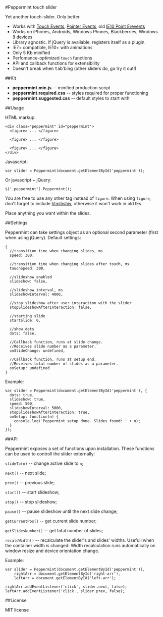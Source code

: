 #Peppermint touch slider

Yet another touch-slider. Only better.

- Works with [Touch Events](http://www.w3.org/TR/touch-events/), [Pointer Events](http://www.w3.org/TR/pointerevents/), old [IE10 Point Erevents](http://msdn.microsoft.com/en-us/library/ie/hh673557\(v=vs.85\).aspx)
- Works on iPhones, Androids, Windows Phones, Blackberries, Windows 8 devices
- Library agnostic. If jQuery is available, registers itself as a plugin.
- IE7+ compatible, IE10+ with animations
- Only 5 Kb minified
- Perfomance-optimized `touch` functions
- API and callback functions for extensibility
- Doesn't break when <kbd>tab</kbd>'bing (other sliders do, go try it out!)

##Kit

- **peppermint.min.js** -- minified production script
- **peppermint.required.css** -- styles required for proper functioning
- **peppermint.suggested.css** -- default styles to start with

##Usage

HTML markup:

	<div class="peppermint" id="peppermint">
	  <figure> ... </figure>

	  <figure> ... </figure>

	  <figure> ... </figure>
	</div>

Javascript:

	var slider = Peppermint(document.getElementById('peppermint'));

Or javascript + jQuery:

	$('.peppermint').Peppermint();

You are free to use any other tag instead of `figure`. When using `figure`, don't forget to include [html5shiv](https://github.com/aFarkas/html5shiv), otherwise it won't work in old IEs.

Place anything you want within the slides.

##Settings

Peppermint can take settings object as an optional second parameter (first when using jQuery). Default settings:

	{
	  //transition time when changing slides, ms
	  speed: 300,
	
	  //transition time when changing slides after touch, ms
	  touchSpeed: 300,
	
	  //slideshow enabled
	  slideshow: false,
	
	  //slideshow interval, ms
	  slideshowInterval: 4000,
	
	  //stop slideshow after user interaction with the slider
	  stopSlideshowAfterInteraction: false,
	
	  //starting slide
	  startSlide: 0,
	
	  //show dots
	  dots: false,
	
	  //Callback function, runs at slide change.
	  //Receives slide number as a parameter.
	  onSlideChange: undefined,
	
	  //Callback function, runs at setup end.
	  //Receives total number of slides as a parameter.
	  onSetup: undefined
	}

Example:

	var slider = Peppermint(document.getElementById('peppermint'), {
	  dots: true,
	  slideshow: true,
	  speed: 500,
	  slideshowInterval: 5000,
	  stopSlideshowAfterInteraction: true,
	  onSetup: function(n) {
	    console.log('Peppermint setup done. Slides found: ' + n);
	  }
	});

##API

Peppermint exposes a set of functions upon installation. These functions can be used to controll the slider externally:

`slideTo(n)` -- change active slide to `n`;

`next()` -- next slide;

`prev()` -- previous slide;

`start()` -- start slideshow;

`stop()` -- stop slideshow;

`pause()` -- pause slideshow until the next slide change;

`getCurrentPos()` -- get current slide number;

`getSlidesNumber()` -- get total number of slides;

`recalcWidth()` -- recalculate the slider's and slides' widths. Usefull when the container width is changed. Width recalculation runs automatically on window resize and device orientation change.

Example:

	var slider = Peppermint(document.getElementById('peppermint')),
	    rightArr = document.getElementById('right-arr'),
	    leftArr = document.getElementById('left-arr');

	rightArr.addEventListener('click', slider.next, false);
	leftArr.addEventListener('click', slider.prev, false);
	
##License

MIT license
